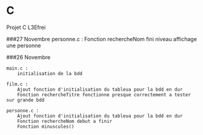 C
=

Projet C L3Efrei

###27 Novembre 
	personne.c : 
		Fonction rechercheNom fini niveau affichage une personne
		
###26 Novembre

	main.c :
		initialisation de la bdd

	film.c :
		Ajout fonction d'initialisation du tableua pour la bdd en dur
		Fonction rechercheTitre fonctionne presque correctement a tester sur grande bdd

	personne.c :
		Ajout fonction d'initialisation du tableua pour la bdd en dur
		Fonction rechercheNom debut a finir
		Fonction minuscules()	
